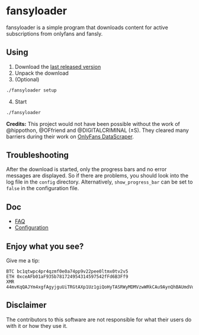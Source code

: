 # fansyloader

fansyloader is a simple program that downloads content for active subscriptions from onlyfans and fansly.

## Using

1. Download the [last released version](https://github.com/montroly/fansyloader/releases)
2. Unpack the download
3. (Optional)

  ```bash
  ./fansyloader setup
  ```

4. Start

  ```bash
  ./fansyloader
  ```

**Credits:** This project would not have been possible without the work of @hippothon, @OFfriend and @DIGITALCRIMINAL (±S).
They cleared many barriers during their work on [OnlyFans DataScraper](https://github.com/DIGITALCRIMINALS/OnlyFans).

## Troubleshooting

After the download is started, only the progress bars and no error messages are displayed. 
So if there are problems, you should look into the log file in the `config` directory. 
Alternatively, `show_progress_bar` can be set to `false` in the configuration file.

## Doc

* [FAQ](./FAQ.md)
* [Configuration](./conf.md)

## Enjoy what you see? 

Give me a tip:

```text
BTC bc1qtwpc4pr4qzmf0e0a74pp9v22pee0ltmx0tv2v5
ETH 0xceAFb01aF935b781724954314597542fFd6B3Ff9
XMR 44mvKqQAJYm4xgfAgyjguUiTRGtAXp1Uz1giQoHyTASRWyMDMVzwWRkCAu9AynQhBAUmdVoUfMqyWVykQ5i9bgFL27tgT8Z
```

## Disclaimer

The contributors to this software are not responsible for what their users do with it or how they use it.

